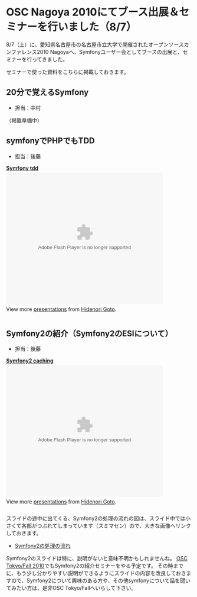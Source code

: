 OSC Nagoya 2010にてブース出展＆セミナーを行いました（8/7）
==========================================================

8/7（土）に、愛知県名古屋市の名古屋市立大学で開催されたオープンソースカンファレンス2010 Nagoyaへ、Symfonyユーザー会としてブースの出展と、セミナーを行ってきました。


セミナーで使った資料をこちらに掲載しておきます。


20分で覚えるSymfony
-------------------

- 担当：中村

（掲載準備中）


symfonyでPHPでもTDD
-------------------

- 担当：後藤

<div style="width:425px" id="__ss_4925730"><strong style="display:block;margin:12px 0 4px"><a href="http://www.slideshare.net/hidenorigoto/symfony-tdd" title="Symfony tdd">Symfony tdd</a></strong><object id="__sse4925730" width="425" height="355"><param name="movie" value="http://static.slidesharecdn.com/swf/ssplayer2.swf?doc=symfony-tdd-100808202736-phpapp01&stripped_title=symfony-tdd" /><param name="allowFullScreen" value="true"/><param name="allowScriptAccess" value="always"/><embed name="__sse4925730" src="http://static.slidesharecdn.com/swf/ssplayer2.swf?doc=symfony-tdd-100808202736-phpapp01&stripped_title=symfony-tdd" type="application/x-shockwave-flash" allowscriptaccess="always" allowfullscreen="true" width="425" height="355"></embed></object><div style="padding:5px 0 12px">View more <a href="http://www.slideshare.net/">presentations</a> from <a href="http://www.slideshare.net/hidenorigoto">Hidenori Goto</a>.</div></div>


Symfony2の紹介（Symfony2のESIについて）
---------------------------------------

- 担当：後藤

<div style="width:425px" id="__ss_4925729"><strong style="display:block;margin:12px 0 4px"><a href="http://www.slideshare.net/hidenorigoto/symfony2-caching" title="Symfony2 caching">Symfony2 caching</a></strong><object id="__sse4925729" width="425" height="355"><param name="movie" value="http://static.slidesharecdn.com/swf/ssplayer2.swf?doc=symfony2-caching-100808202734-phpapp02&stripped_title=symfony2-caching" /><param name="allowFullScreen" value="true"/><param name="allowScriptAccess" value="always"/><embed name="__sse4925729" src="http://static.slidesharecdn.com/swf/ssplayer2.swf?doc=symfony2-caching-100808202734-phpapp02&stripped_title=symfony2-caching" type="application/x-shockwave-flash" allowscriptaccess="always" allowfullscreen="true" width="425" height="355"></embed></object><div style="padding:5px 0 12px">View more <a href="http://www.slideshare.net/">presentations</a> from <a href="http://www.slideshare.net/hidenorigoto">Hidenori Goto</a>.</div></div>

スライドの途中に出てくる、Symfony2の処理の流れの図は、スライド中では小さくて各部がつぶれてしまっています（スミマセン）ので、大きな画像へリンクしておきます。

- [Symfony2の処理の流れ](/blog/images/Symfony2-flow.png)



Symfony2のスライドは特に、説明がないと意味不明かもしれませんね。
[OSC Tokyo/Fall 2010](http://www.ospn.jp/osc2010-fall/)でもSymfony2の紹介セミナーをやる予定です。
その時までに、もう少し分かりやすい説明ができるようにスライドの内容を改良しておきますので、Symfony2について興味のある方や、その他symfonyについて話を聞いてみたい方は、是非OSC Tokyo/Fallへいらして下さい。


